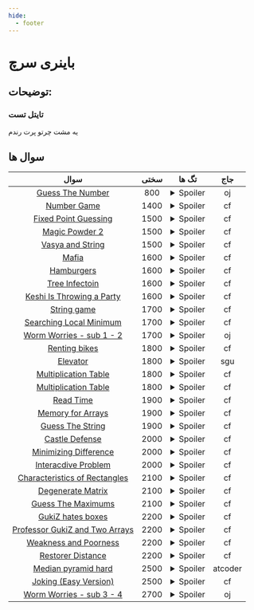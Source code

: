 ```yaml
--- 
hide:
  - footer
---
```

# باینری سرچ

## توضیحات: 
### تایتل تست

یه مشت چرتو پرت رندم
## سوال ها 
| سوال | سختی | تگ ها | جاج | 
| :-----: | :----: | :----: | :----: | 
|[Guess The Number](https://oj.uz/problem/view/BOI20_guess)|800|<details> <summary>Spoiler</summary> <ul><li>binary_search</li></ul> </details>|oj|
|[Number Game](https://codeforces.com/problemset/problem/1749/C)|1400|<details> <summary>Spoiler</summary> <ul><li>binary_search</li> <li>greedy</li></ul> </details>|cf|
|[Fixed Point Guessing](https://codeforces.com/problemset/problem/1698/D)|1500|<details> <summary>Spoiler</summary> <ul><li>binary_search</li></ul> </details>|cf|
|[Magic Powder 2](https://codeforces.com/problemset/problem/670/D2)|1500|<details> <summary>Spoiler</summary> <ul><li>binary_search</li> <li>greedy</li></ul> </details>|cf|
|[Vasya and String](https://codeforces.com/contest/676/problem/C)|1500|<details> <summary>Spoiler</summary> <ul><li>binary_search</li></ul> </details>|cf|
|[Mafia](https://codeforces.com/problemset/problem/348/A)|1600|<details> <summary>Spoiler</summary> <ul><li>binary_search</li></ul> </details>|cf|
|[Hamburgers](https://codeforces.com/problemset/problem/371/C)|1600|<details> <summary>Spoiler</summary> <ul><li>binary_search</li></ul> </details>|cf|
|[Tree Infectoin](https://codeforces.com/contest/1665/problem/C)|1600|<details> <summary>Spoiler</summary> <ul><li>binary_search</li> <li>greedy</li></ul> </details>|cf|
|[Keshi Is Throwing a Party](https://codeforces.com/problemset/problem/1610/C)|1600|<details> <summary>Spoiler</summary> <ul><li>binary_search</li> <li>greedy</li></ul> </details>|cf|
|[String game](https://codeforces.com/problemset/problem/778/A)|1700|<details> <summary>Spoiler</summary> <ul><li>binary_search</li></ul> </details>|cf|
|[Searching Local Minimum](https://codeforces.com/problemset/problem/1479/A)|1700|<details> <summary>Spoiler</summary> <ul><li>binary_search</li></ul> </details>|cf|
|[Worm Worries - sub 1 - 2](https://oj.uz/problem/view/BOI18_worm)|1700|<details> <summary>Spoiler</summary> <ul><li>binary_search</li> <li>golden_ratio</li></ul> </details>|oj|
|[Renting bikes](https://codeforces.com/problemset/problem/363/D)|1800|<details> <summary>Spoiler</summary> <ul><li>binary_search</li></ul> </details>|cf|
|[Elevator](https://codeforces.com/problemsets/acmsguru/problem/99999/379)|1800|<details> <summary>Spoiler</summary> <ul><li>binary_search</li></ul> </details>|sgu|
|[Multiplication Table](https://codeforces.com/problemset/problem/448/D/)|1800|<details> <summary>Spoiler</summary> <ul><li>binary_search</li></ul> </details>|cf|
|[Multiplication Table](https://codeforces.com/problemset/problem/448/D)|1800|<details> <summary>Spoiler</summary> <ul><li>binary_search</li></ul> </details>|cf|
|[Read Time](https://codeforces.com/problemset/problem/343/C)|1900|<details> <summary>Spoiler</summary> <ul><li>binary_search</li> <li>two_pointers</li></ul> </details>|cf|
|[Memory for Arrays](https://codeforces.com/problemset/problem/309/C)|1900|<details> <summary>Spoiler</summary> <ul><li>binary_search</li></ul> </details>|cf|
|[Guess The String](https://codeforces.com/problemset/problem/1697/D)|1900|<details> <summary>Spoiler</summary> <ul><li>binary_search</li></ul> </details>|cf|
|[Castle Defense](https://codeforces.com/problemset/problem/954/G)|2000|<details> <summary>Spoiler</summary> <ul><li>binary_search</li></ul> </details>|cf|
|[Minimizing Difference](https://codeforces.com/problemset/problem/1244/E)|2000|<details> <summary>Spoiler</summary> <ul><li>binary_search</li> <li>two_pointers</li></ul> </details>|cf|
|[Interacdive Problem](https://codeforces.com/problemset/problem/1624/F)|2000|<details> <summary>Spoiler</summary> <ul><li>binary_search</li></ul> </details>|cf|
|[Characteristics of Rectangles](https://codeforces.com/problemset/problem/333/D)|2100|<details> <summary>Spoiler</summary> <ul><li>binary_search</li> <li>bitset</li></ul> </details>|cf|
|[Degenerate Matrix](https://codeforces.com/problemset/problem/549/H)|2100|<details> <summary>Spoiler</summary> <ul><li>binary_search</li></ul> </details>|cf|
|[Guess The Maximums](https://codeforces.com/problemset/problem/1363/D)|2100|<details> <summary>Spoiler</summary> <ul><li>binary_search</li></ul> </details>|cf|
|[GukiZ hates boxes](https://codeforces.com/problemset/problem/551/C)|2200|<details> <summary>Spoiler</summary> <ul><li>binary_search</li> <li>greedy</li></ul> </details>|cf|
|[Professor GukiZ and Two Arrays](https://codeforces.com/problemset/problem/620/D)|2200|<details> <summary>Spoiler</summary> <ul><li>binary_search</li></ul> </details>|cf|
|[Weakness and Poorness](https://codeforces.com/problemset/problem/578/C)|2200|<details> <summary>Spoiler</summary> <ul><li>binary_search</li></ul> </details>|cf|
|[Restorer Distance](https://codeforces.com/problemset/problem/1355/E)|2200|<details> <summary>Spoiler</summary> <ul><li>binary_search</li></ul> </details>|cf|
|[Median pyramid hard](https://atcoder.jp/contests/agc006/tasks/agc006_d)|2500|<details> <summary>Spoiler</summary> <ul><li>binary_search</li></ul> </details>|atcoder|
|[Joking (Easy Version)](https://codeforces.com/contest/1746/problem/E1)|2500|<details> <summary>Spoiler</summary> <ul><li>binary_search</li></ul> </details>|cf|
|[Worm Worries - sub 3 - 4](https://oj.uz/problem/view/BOI18_worm)|2700|<details> <summary>Spoiler</summary> <ul><li>binary_search</li></ul> </details>|oj|
